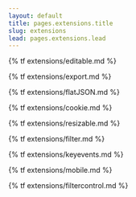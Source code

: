 ```yaml
---
layout: default
title: pages.extensions.title
slug: extensions
lead: pages.extensions.lead
---
```


{% tf extensions/editable.md %}

{% tf extensions/export.md %}

{% tf extensions/flatJSON.md %}

{% tf extensions/cookie.md %}

{% tf extensions/resizable.md %}

{% tf extensions/filter.md %}

{% tf extensions/keyevents.md %}

{% tf extensions/mobile.md %}

{% tf extensions/filtercontrol.md %}